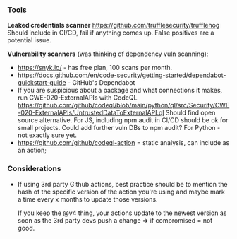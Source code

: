### Tools
**Leaked credentials scanner**
https://github.com/trufflesecurity/trufflehog
Should include in CI/CD, fail if anything comes up.
False positives are a potential issue.

**Vulnerability scanners** (was thinking of dependency vuln scanning): 
- https://snyk.io/ - has free plan, 100 scans per month.
- https://docs.github.com/en/code-security/getting-started/dependabot-quickstart-guide - GitHub's Dependabot
- If you are suspicious about a package and what connections it makes, run CWE-020-ExternalAPIs with CodeQL https://github.com/github/codeql/blob/main/python/ql/src/Security/CWE-020-ExternalAPIs/UntrustedDataToExternalAPI.ql
Should find open source alternative.
For JS, including npm audit in CI/CD should be ok for small projects.
Could add further vuln DBs to npm audit?
For Python - not exactly sure yet.
- https://github.com/github/codeql-action = static analysis, can include as an action;


### Considerations
- If using 3rd party Github actions, best practice should be to mention the hash of the specific version of the action you're using and maybe mark a time every x months to update those versions.
  
  If you keep the @v4 thing, your actions update to the newest version as soon as the 3rd party devs push a change => if compromised = not good.